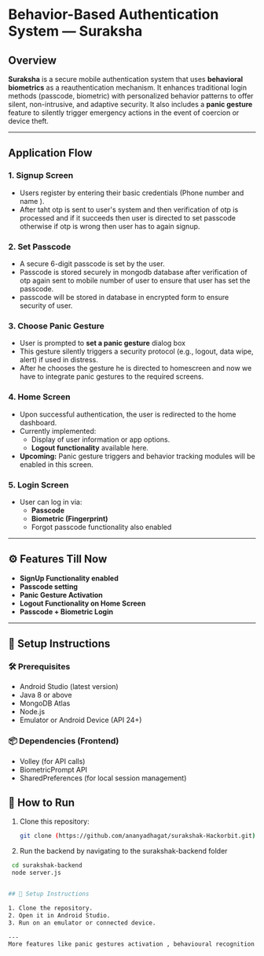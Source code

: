 # Behavior-Based Authentication System — Suraksha

##  Overview

**Suraksha** is a secure mobile authentication system that uses **behavioral biometrics** as a reauthentication mechanism. It enhances traditional login methods (passcode, biometric) with personalized behavior patterns to offer silent, non-intrusive, and adaptive security. It also includes a **panic gesture** feature to silently trigger emergency actions in the event of coercion or device theft.

---

##  Application Flow

### 1. Signup Screen
- Users register by entering their basic credentials (Phone number and name ).
-   After taht otp is sent to user's system and then verification of otp is processed and if it succeeds then user is directed to set passcode otherwise if otp is wrong then user has to again signup.

### 2. Set Passcode
- A secure 6-digit passcode is set by the user.
- Passcode is stored securely in mongodb database after verification of otp again sent to mobile number of user to ensure that user has set the passcode.
- passcode will be stored in database in encrypted form to ensure security of user.

### 3. Choose Panic Gesture
- User is prompted to **set a panic gesture** dialog box
- This gesture silently triggers a security protocol (e.g., logout, data wipe, alert) if used in distress.
- After he chooses the gesture he is directed to homescreen and now we have to integrate panic gestures to the required screens.

### 4. Home Screen
- Upon successful authentication, the user is redirected to the home dashboard.
- Currently implemented:
  - Display of user information or app options.
  - **Logout functionality** available here.
- **Upcoming:** Panic gesture triggers and behavior tracking modules will be enabled in this screen.

### 5. Login Screen
- User can log in via:
  - **Passcode**
  - **Biometric (Fingerprint)**
  - Forgot passcode functionality also enabled


---

## ⚙️ Features Till Now 
- **SignUp Functionality enabled**
- **Passcode setting**
-  **Panic Gesture Activation**
- **Logout Functionality on Home Screen**
- **Passcode + Biometric Login**

---

## 🚀 Setup Instructions

### 🛠 Prerequisites
- Android Studio (latest version)
- Java 8 or above
- MongoDB Atlas
- Node.js
- Emulator or Android Device (API 24+)

### 📦 Dependencies (Frontend)
- Volley (for API calls)
- BiometricPrompt API
- SharedPreferences (for local session management)

## 🚀 How to Run

1. Clone this repository:
   ```bash
   git clone (https://github.com/ananyadhagat/surakshak-Hackorbit.git)
2. Run the backend by navigating to the surakshak-backend folder
  ```bash
   cd surakshak-backend
   node server.js


## 📝 Setup Instructions

1. Clone the repository.
2. Open it in Android Studio.
3. Run on an emulator or connected device.

---
More features like panic gestures activation , behavioural recognition , training session to train ml model and more features to be added soon
